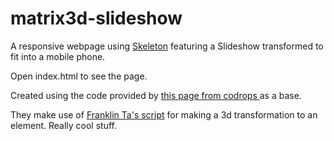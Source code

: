 matrix3d-slideshow
==================
A responsive webpage using <a href="http://getskeleton.com/"> Skeleton</a> featuring a Slideshow transformed to fit into a mobile phone.

Open index.html to see the page.

Created using the code provided by <a href="http://tympanus.net/codrops/2014/11/21/perspective-mockup-slideshow/"> this page from codrops </a>as a base.

They make use of <a href="http://franklinta.com/2014/09/08/computing-css-matrix3d-transforms/">Franklin Ta's script</a> for making a 3d transformation to an element. Really cool stuff.

